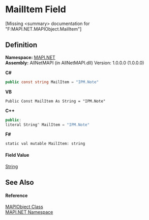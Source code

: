 # MailItem Field


\[Missing &lt;summary&gt; documentation for "F:MAPI.NET.MAPIObject.MailItem"\]



## Definition
**Namespace:** <a href="5bef4637-66f8-16d4-e5f4-4d0da57a1538.md">MAPI.NET</a>  
**Assembly:** AllNetMAPI (in AllNetMAPI.dll) Version: 1.0.0.0 (1.0.0.0)

**C#**
``` C#
public const string MailItem = "IPM.Note"
```
**VB**
``` VB
Public Const MailItem As String = "IPM.Note"
```
**C++**
``` C++
public:
literal String^ MailItem = "IPM.Note"
```
**F#**
``` F#
static val mutable MailItem: string
```



#### Field Value
<a href="https://learn.microsoft.com/dotnet/api/system.string" target="_blank" rel="noopener noreferrer">String</a>

## See Also


#### Reference
<a href="6aa245b8-3fdd-0cd0-a3f7-bdccb4596d2c.md">MAPIObject Class</a>  
<a href="5bef4637-66f8-16d4-e5f4-4d0da57a1538.md">MAPI.NET Namespace</a>  
